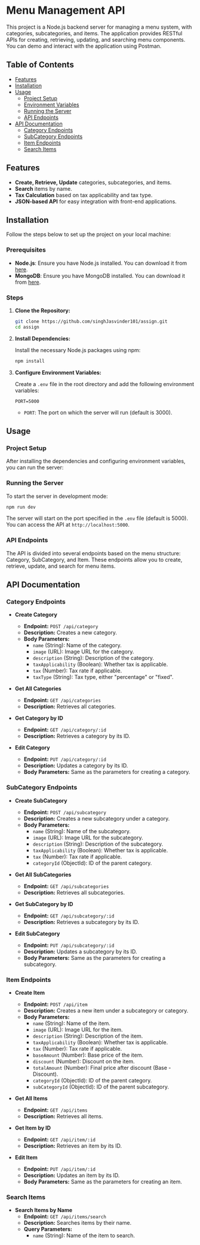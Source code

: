 # Menu Management API

This project is a Node.js backend server for managing a menu system, with categories, subcategories, and items. The application provides RESTful APIs for creating, retrieving, updating, and searching menu components. You can demo and interact with the application using Postman.

## Table of Contents

- [Features](#features)
- [Installation](#installation)
- [Usage](#usage)
  - [Project Setup](#project-setup)
  - [Environment Variables](#environment-variables)
  - [Running the Server](#running-the-server)
  - [API Endpoints](#api-endpoints)
- [API Documentation](#api-documentation)
  - [Category Endpoints](#category-endpoints)
  - [SubCategory Endpoints](#subcategory-endpoints)
  - [Item Endpoints](#item-endpoints)
  - [Search Items](#search-items)

## Features

- **Create, Retrieve, Update** categories, subcategories, and items.
- **Search** items by name.
- **Tax Calculation** based on tax applicability and tax type.
- **JSON-based API** for easy integration with front-end applications.

## Installation

Follow the steps below to set up the project on your local machine:

### Prerequisites

- **Node.js**: Ensure you have Node.js installed. You can download it from [here](https://nodejs.org/).
- **MongoDB**: Ensure you have MongoDB installed. You can download it from [here](https://www.mongodb.com/try/download/community).

### Steps

1. **Clone the Repository:**

   ```bash
   git clone https://github.com/singhJasvinder101/assign.git
   cd assign
   ```

2. **Install Dependencies:**

   Install the necessary Node.js packages using npm:

   ```bash
   npm install
   ```

3. **Configure Environment Variables:**

   Create a `.env` file in the root directory and add the following environment variables:

   ```
   PORT=5000
   ```

   - `PORT`: The port on which the server will run (default is 3000).

## Usage

### Project Setup

After installing the dependencies and configuring environment variables, you can run the server:

### Running the Server

To start the server in development mode:

```bash
npm run dev
```

The server will start on the port specified in the `.env` file (default is 5000). You can access the API at `http://localhost:5000`.

### API Endpoints

The API is divided into several endpoints based on the menu structure: Category, SubCategory, and Item. These endpoints allow you to create, retrieve, update, and search for menu items.

## API Documentation

### Category Endpoints

- **Create Category**
  - **Endpoint:** `POST /api/category`
  - **Description:** Creates a new category.
  - **Body Parameters:**
    - `name` (String): Name of the category.
    - `image` (URL): Image URL for the category.
    - `description` (String): Description of the category.
    - `taxApplicability` (Boolean): Whether tax is applicable.
    - `tax` (Number): Tax rate if applicable.
    - `taxType` (String): Tax type, either "percentage" or "fixed".
  
- **Get All Categories**
  - **Endpoint:** `GET /api/categories`
  - **Description:** Retrieves all categories.

- **Get Category by ID**
  - **Endpoint:** `GET /api/category/:id`
  - **Description:** Retrieves a category by its ID.

- **Edit Category**
  - **Endpoint:** `PUT /api/category/:id`
  - **Description:** Updates a category by its ID.
  - **Body Parameters:** Same as the parameters for creating a category.

### SubCategory Endpoints

- **Create SubCategory**
  - **Endpoint:** `POST /api/subcategory`
  - **Description:** Creates a new subcategory under a category.
  - **Body Parameters:**
    - `name` (String): Name of the subcategory.
    - `image` (URL): Image URL for the subcategory.
    - `description` (String): Description of the subcategory.
    - `taxApplicability` (Boolean): Whether tax is applicable.
    - `tax` (Number): Tax rate if applicable.
    - `categoryId` (ObjectId): ID of the parent category.

- **Get All SubCategories**
  - **Endpoint:** `GET /api/subcategories`
  - **Description:** Retrieves all subcategories.

- **Get SubCategory by ID**
  - **Endpoint:** `GET /api/subcategory/:id`
  - **Description:** Retrieves a subcategory by its ID.

- **Edit SubCategory**
  - **Endpoint:** `PUT /api/subcategory/:id`
  - **Description:** Updates a subcategory by its ID.
  - **Body Parameters:** Same as the parameters for creating a subcategory.

### Item Endpoints

- **Create Item**
  - **Endpoint:** `POST /api/item`
  - **Description:** Creates a new item under a subcategory or category.
  - **Body Parameters:**
    - `name` (String): Name of the item.
    - `image` (URL): Image URL for the item.
    - `description` (String): Description of the item.
    - `taxApplicability` (Boolean): Whether tax is applicable.
    - `tax` (Number): Tax rate if applicable.
    - `baseAmount` (Number): Base price of the item.
    - `discount` (Number): Discount on the item.
    - `totalAmount` (Number): Final price after discount (Base - Discount).
    - `categoryId` (ObjectId): ID of the parent category.
    - `subCategoryId` (ObjectId): ID of the parent subcategory.

- **Get All Items**
  - **Endpoint:** `GET /api/items`
  - **Description:** Retrieves all items.

- **Get Item by ID**
  - **Endpoint:** `GET /api/item/:id`
  - **Description:** Retrieves an item by its ID.

- **Edit Item**
  - **Endpoint:** `PUT /api/item/:id`
  - **Description:** Updates an item by its ID.
  - **Body Parameters:** Same as the parameters for creating an item.

### Search Items

- **Search Items by Name**
  - **Endpoint:** `GET /api/items/search`
  - **Description:** Searches items by their name.
  - **Query Parameters:**
    - `name` (String): Name of the item to search.

